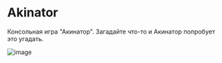 # Akinator
 
Консольная игра "Акинатор". Загадайте что-то и Акинатор попробует это угадать. 

![image](https://user-images.githubusercontent.com/46422427/174833921-17453062-15ee-4528-969f-7a886259d266.png)
